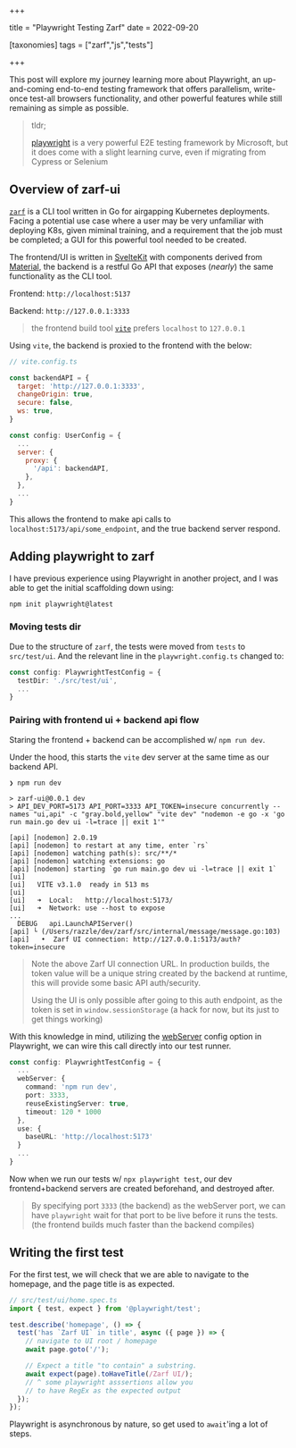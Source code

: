 +++

title = "Playwright Testing Zarf"
date = 2022-09-20

[taxonomies]
tags = ["zarf","js","tests"]

+++


This post will explore my journey learning more about Playwright, an up-and-coming end-to-end testing framework that offers parallelism, write-once test-all browsers functionality, and other powerful features while still remaining as simple as possible.

<!-- more -->

> tldr;
>
> [playwright](https://playwright.dev) is a very powerful E2E testing framework by Microsoft, but it does come with a slight learning curve, even if migrating from Cypress or Selenium
> 

## Overview of zarf-ui

[`zarf`](https://zarf.dev/) is a CLI tool written in Go for airgapping Kubernetes deployments.  Facing a potential use case where a user may be very unfamiliar with deploying K8s, given miminal training, and a requirement that the job must be completed; a GUI for this powerful tool needed to be created.

The frontend/UI is written in [SvelteKit](https://kit.svelte.dev/) with components derived from [Material](https://material.io), the backend is a restful Go API that exposes (_nearly_) the same functionality as the CLI tool.

Frontend: `http://localhost:5137` 

Backend: `http://127.0.0.1:3333`

> the frontend build tool [`vite`](https://vitejs.dev/) prefers `localhost` to `127.0.0.1`

Using `vite`, the backend is proxied to the frontend with the below:

```js
// vite.config.ts

const backendAPI = {
  target: 'http://127.0.0.1:3333',
  changeOrigin: true,
  secure: false,
  ws: true,
}

const config: UserConfig = {
  ...
  server: {
    proxy: {
      '/api': backendAPI,
    },
  },
  ...
}
```

This allows the frontend to make api calls to `localhost:5173/api/some_endpoint`, and the true backend server respond.

## Adding playwright to zarf

I have previous experience using Playwright in another project, and I was able to get the initial scaffolding down using:

```bash
npm init playwright@latest
```

### Moving tests dir

Due to the structure of `zarf`, the tests were moved from `tests` to `src/test/ui`.  And the relevant line in the `playwright.config.ts` changed to:

```ts
const config: PlaywrightTestConfig = {
  testDir: './src/test/ui',
  ...
}
```

### Pairing with frontend ui + backend api flow

Staring the frontend + backend can be accomplished w/ `npm run dev`.

Under the hood, this starts the `vite` dev server at the same time as our backend API.

```terminal
❯ npm run dev

> zarf-ui@0.0.1 dev
> API_DEV_PORT=5173 API_PORT=3333 API_TOKEN=insecure concurrently --names "ui,api" -c "gray.bold,yellow" "vite dev" "nodemon -e go -x 'go run main.go dev ui -l=trace || exit 1'"

[api] [nodemon] 2.0.19
[api] [nodemon] to restart at any time, enter `rs`
[api] [nodemon] watching path(s): src/**/*
[api] [nodemon] watching extensions: go
[api] [nodemon] starting `go run main.go dev ui -l=trace || exit 1`
[ui]
[ui]   VITE v3.1.0  ready in 513 ms
[ui]
[ui]   ➜  Local:   http://localhost:5173/
[ui]   ➜  Network: use --host to expose
...
  DEBUG   api.LaunchAPIServer()
[api] └ (/Users/razzle/dev/zarf/src/internal/message/message.go:103)
[api]   •  Zarf UI connection: http://127.0.0.1:5173/auth?token=insecure
```

> Note the above Zarf UI connection URL.  In production builds, the token value will be a unique string created by the backend at runtime, this will provide some basic API auth/security.
> 
> Using the UI is only possible after going to this auth endpoint, as the token is set in `window.sessionStorage` (a hack for now, but its just to get things working)
> 

With this knowledge in mind, utilizing the [webServer](https://playwright.dev/docs/test-advanced#launching-a-development-web-server-during-the-tests) config option in Playwright, we can wire this call directly into our test runner.

```ts
const config: PlaywrightTestConfig = {
  ...
  webServer: {
    command: 'npm run dev',
    port: 3333,
    reuseExistingServer: true,
    timeout: 120 * 1000
  },
  use: {
    baseURL: 'http://localhost:5173'
  }
  ...
}
```

Now when we run our tests w/ `npx playwright test`, our dev frontend+backend servers are created beforehand, and destroyed after.

> By specifying port `3333` (the backend) as the webServer port, we can have `playwright` wait for that port to be live before it runs the tests. (the frontend builds much faster than the backend compiles)

## Writing the first test

For the first test, we will check that we are able to navigate to the homepage, and the page title is as expected.

```ts
// src/test/ui/home.spec.ts
import { test, expect } from '@playwright/test';

test.describe('homepage', () => {
  test('has `Zarf UI` in title', async ({ page }) => {
    // navigate to UI root / homepage
    await page.goto('/');

    // Expect a title "to contain" a substring.
    await expect(page).toHaveTitle(/Zarf UI/);
    // ^ some playwright asssertions allow you 
    // to have RegEx as the expected output
  });
});
```

Playwright is asynchronous by nature, so get used to `await`'ing a lot of steps.